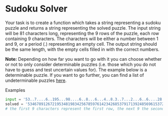 # Sudoku Solver

Your task is to create a function which takes a string representing a sudoku puzzle and returns a string representing the solved puzzle. The input string will be 81 characters long, representing the 9 rows of the puzzle, each row containing 9 characters. The characters will be either a number between 1 and 9, or a period (.) representing an empty cell. The output string should be the same length, with the empty cells filled in with the correct numbers.

**Note:** Depending on how far you want to go with it you can choose whether or not to only consider determinable puzzles (i.e. those which you do not have to guess and test uncertain values for). The example below is a determinable puzzle. If you want to go further, you can find a list of undeterminable puzzles [here](https://sudoku.com/hard/).

Examples
```python
input = '53..7....6..195...98....6..8...6...4..8.3..7...2...6..6....28...419..5....8..79'
solved = '534678912672195348198342567859761423426853791713924856961537284287419635345286179'
# the first 9 characters represent the first row, the next 9 the second row, etc.

```
